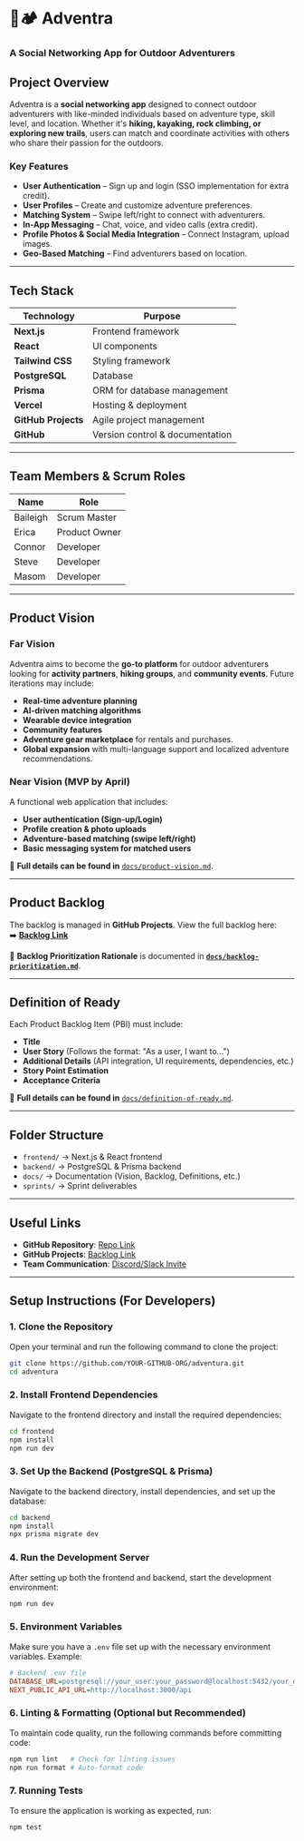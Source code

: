 # 🌲🏕️ Adventra

### **A Social Networking App for Outdoor Adventurers**

## **Project Overview**

Adventra is a **social networking app** designed to connect outdoor adventurers with like-minded individuals based on adventure type, skill level, and location. Whether it's **hiking, kayaking, rock climbing, or exploring new trails**, users can match and coordinate activities with others who share their passion for the outdoors.

### **Key Features**

- **User Authentication** – Sign up and login (SSO implementation for extra credit).
- **User Profiles** – Create and customize adventure preferences.
- **Matching System** – Swipe left/right to connect with adventurers.
- **In-App Messaging** – Chat, voice, and video calls (extra credit).
- **Profile Photos & Social Media Integration** – Connect Instagram, upload images.
- **Geo-Based Matching** – Find adventurers based on location.

---

## **Tech Stack**

| **Technology**      | **Purpose**                     |
| ------------------- | ------------------------------- |
| **Next.js**         | Frontend framework              |
| **React**           | UI components                   |
| **Tailwind CSS**    | Styling framework               |
| **PostgreSQL**      | Database                        |
| **Prisma**          | ORM for database management     |
| **Vercel**          | Hosting & deployment            |
| **GitHub Projects** | Agile project management        |
| **GitHub**          | Version control & documentation |

---

## **Team Members & Scrum Roles**

| **Name** | **Role**      |
| -------- | ------------- |
| Baileigh | Scrum Master  |
| Erica    | Product Owner |
| Connor   | Developer     |
| Steve    | Developer     |
| Masom    | Developer     |

---

## **Product Vision**

### **Far Vision**

Adventra aims to become the **go-to platform** for outdoor adventurers looking for **activity partners**, **hiking groups**, and **community events**. Future iterations may include:

- **Real-time adventure planning**
- **AI-driven matching algorithms**
- **Wearable device integration**
- **Community features**
- **Adventure gear marketplace** for rentals and purchases.
- **Global expansion** with multi-language support and localized adventure recommendations.

### **Near Vision (MVP by April)**

A functional web application that includes:

- **User authentication (Sign-up/Login)**
- **Profile creation & photo uploads**
- **Adventure-based matching (swipe left/right)**
- **Basic messaging system for matched users**

📄 **Full details can be found in** [`docs/product-vision.md`](_docs/product-vision.md).

---

## **Product Backlog**

The backlog is managed in **GitHub Projects**. View the full backlog here:  
➡️ **[Backlog Link](https://github.com/users/masomh-personal/projects/2)**

🔹 **Backlog Prioritization Rationale** is documented in **[`docs/backlog-prioritization.md`](_docs/backlog-prioritization.md)**.

---

## **Definition of Ready**

Each Product Backlog Item (PBI) must include:

- **Title**
- **User Story** (Follows the format: "As a user, I want to…")
- **Additional Details** (API integration, UI requirements, dependencies, etc.)
- **Story Point Estimation**
- **Acceptance Criteria**

📄 **Full details can be found in** [`docs/definition-of-ready.md`](_docs/definition-of-ready.md).

---

## **Folder Structure**

- `frontend/` → Next.js & React frontend
- `backend/` → PostgreSQL & Prisma backend
- `docs/` → Documentation (Vision, Backlog, Definitions, etc.)
- `sprints/` → Sprint deliverables

---

## **Useful Links**

- **GitHub Repository**: [Repo Link](YOUR-GITHUB-REPO-URL-HERE)
- **GitHub Projects**: [Backlog Link](YOUR-BACKLOG-TOOL-URL-HERE)
- **Team Communication**: [Discord/Slack Invite](YOUR-TEAM-COMMS-LINK-HERE)

---

## **Setup Instructions (For Developers)**

### **1. Clone the Repository**

Open your terminal and run the following command to clone the project:

```sh
git clone https://github.com/YOUR-GITHUB-ORG/adventura.git
cd adventura
```

### **2. Install Frontend Dependencies**

Navigate to the frontend directory and install the required dependencies:

```sh
cd frontend
npm install
npm run dev
```

### **3. Set Up the Backend (PostgreSQL & Prisma)**

Navigate to the backend directory, install dependencies, and set up the database:

```sh
cd backend
npm install
npx prisma migrate dev
```

### **4. Run the Development Server**

After setting up both the frontend and backend, start the development environment:

```sh
npm run dev
```

### **5. Environment Variables**

Make sure you have a `.env` file set up with the necessary environment variables. Example:

```ini
# Backend .env file
DATABASE_URL=postgresql://your_user:your_password@localhost:5432/your_database
NEXT_PUBLIC_API_URL=http://localhost:3000/api
```

### **6. Linting & Formatting (Optional but Recommended)**

To maintain code quality, run the following commands before committing code:

```sh
npm run lint   # Check for linting issues
npm run format # Auto-format code
```

### **7. Running Tests**

To ensure the application is working as expected, run:

```sh
npm test
```
